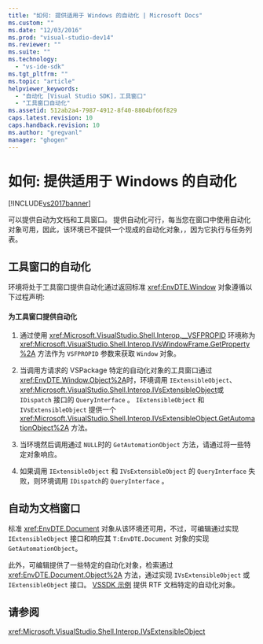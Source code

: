 ```yaml
---
title: "如何: 提供适用于 Windows 的自动化 | Microsoft Docs"
ms.custom: ""
ms.date: "12/03/2016"
ms.prod: "visual-studio-dev14"
ms.reviewer: ""
ms.suite: ""
ms.technology: 
  - "vs-ide-sdk"
ms.tgt_pltfrm: ""
ms.topic: "article"
helpviewer_keywords: 
  - "自动化 [Visual Studio SDK]，工具窗口"
  - "工具窗口自动化"
ms.assetid: 512ab2a4-7987-4912-8f40-8804bf66f829
caps.latest.revision: 10
caps.handback.revision: 10
ms.author: "gregvanl"
manager: "ghogen"
---
```

# 如何: 提供适用于 Windows 的自动化
[!INCLUDE[vs2017banner](../../code-quality/includes/vs2017banner.md)]

可以提供自动为文档和工具窗口。  提供自动化可行，每当您在窗口中使用自动化对象可用，因此，该环境已不提供一个现成的自动化对象，，因为它执行与任务列表。  
  
## 工具窗口的自动化  
 环境将处于工具窗口提供自动化通过返回标准 <xref:EnvDTE.Window> 对象遵循以下过程声明:  
  
#### 为工具窗口提供自动化  
  
1.  通过使用 <xref:Microsoft.VisualStudio.Shell.Interop.__VSFPROPID> 环境称为 <xref:Microsoft.VisualStudio.Shell.Interop.IVsWindowFrame.GetProperty%2A> 方法作为 `VSFPROPID` 参数来获取 `Window` 对象。  
  
2.  当调用方请求的 VSPackage 特定的自动化对象的工具窗口通过 <xref:EnvDTE.Window.Object%2A>时，环境调用 `IExtensibleObject`、 <xref:Microsoft.VisualStudio.Shell.Interop.IVsExtensibleObject>或 `IDispatch` 接口的 `QueryInterface` 。  `IExtensibleObject` 和 `IVsExtensibleObject` 提供一个 <xref:Microsoft.VisualStudio.Shell.Interop.IVsExtensibleObject.GetAutomationObject%2A> 方法。  
  
3.  当环境然后调用通过 `NULL`时的 `GetAutomationObject` 方法，请通过将一些特定对象响应。  
  
4.  如果调用 `IExtensibleObject` 和 `IVsExtensibleObject` 的 `QueryInterface` 失败，则环境调用 `IDispatch`的 `QueryInterface` 。  
  
## 自动为文档窗口  
 标准 <xref:EnvDTE.Document> 对象从该环境还可用，不过，可编辑通过实现 `IExtensibleObject` 接口和响应其 `T:EnvDTE.Document` 对象的实现 `GetAutomationObject`。  
  
 此外，可编辑提供了一些特定的自动化对象，检索通过 <xref:EnvDTE.Document.Object%2A> 方法，通过实现 `IVsExtensibleObject` 或 `IExtensibleObject` 接口。  [VSSDK 示例](../../misc/vssdk-samples.md) 提供 RTF 文档特定的自动化对象。  
  
## 请参阅  
 <xref:Microsoft.VisualStudio.Shell.Interop.IVsExtensibleObject>